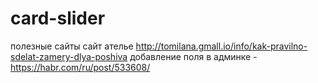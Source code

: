 # card-slider
полезные сайты 
сайт ателье http://tomilana.gmall.io/info/kak-pravilno-sdelat-zamery-dlya-poshiva
добавление поля в админке - https://habr.com/ru/post/533608/
